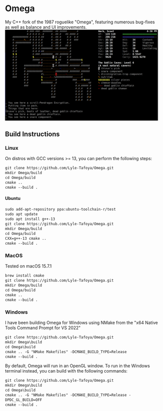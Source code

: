 # Omega

My C++ fork of the 1987 roguelike "Omega", featuring numerous bug-fixes as well as balance and UI improvements.
![Screenshot of Omega](Omega.png)

## Build Instructions

### Linux

On distros with GCC versions >= 13, you can perform the following steps:

```
git clone https://github.com/Lyle-Tafoya/Omega.git
mkdir Omega/build
cd Omega/build
cmake ..
cmake --build .
```

#### Ubuntu

```
sudo add-apt-repository ppa:ubuntu-toolchain-r/test
sudo apt update
sudo apt install g++-13
git clone https://github.com/Lyle-Tafoya/Omega.git
mkdir Omega/build
cd Omega/build
CXX=g++-13 cmake ..
cmake --build .
```

### MacOS

Tested on macOS 15.7.1

```
brew install cmake
git clone https://github.com/Lyle-Tafoya/Omega.git
mkdir Omega/build
cd Omega/build
cmake ..
cmake --build .
```


### Windows

I have been building Omega for Windows using NMake from the "x64 Native Tools Command Prompt for VS 2022"

```
git clone https://github.com/Lyle-Tafoya/Omega.git
mkdir Omega\build
cd Omega\build
cmake .. -G "NMake Makefiles" -DCMAKE_BUILD_TYPE=Release
cmake --build .
```

By default, Omega will run in an OpenGL window. To run in the Windows terminal instead, you can build with the following commands:

```
git clone https://github.com/Lyle-Tafoya/Omega.git
mkdir Omega\build
cd Omega\build
cmake .. -G "NMake Makefiles" -DCMAKE_BUILD_TYPE=Release -DPDC_GL_BUILD=OFF
cmake --build .
```
